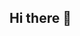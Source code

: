 ## Hi there 👋

<!--
**maybepain/maybepain** is a ✨ _special_ ✨ repository because its `README.md` (this file) appears on your GitHub profile.

Here are some ideas to get you started:
# 👋 Hi, I'm Shenzzz

💻 I'm a passionate developer who loves building creative apps using **Python** and **Flet**.  
🚀 Always exploring new ideas and improving my skills.

---

## 🔧 Tech Stack
- 🐍 Python  
- 🌐 Flet (for frontend apps)  
- ☁️ Railway / Netlify (for deployment)  
- 🧠 Git & GitHub  

---

## 📊 GitHub Stats
![GitHub Stats](https://github-readme-stats.vercel.app/api?username=shenzzz&show_icons=true&theme=tokyonight)

![Top Languages](https://github-readme-stats.vercel.app/api/top-langs/?username=shenzzz&layout=compact&theme=tokyonight)

---

## 🌱 Currently Learning
- Backend APIs with FastAPI  
- App deployment on cloud platforms  

---

## 📫 Connect With Me
- ✉️ Email: [your-email@example.com](mailto:your-email@example.com)
- 💬 Discord / Telegram / LinkedIn (if you want to add)

---

⭐ **Fun fact:** I love experimenting with creative UI designs in Flet.

- 🔭 I’m currently working on ...
- 🌱 I’m currently learning ...
- 👯 I’m looking to collaborate on ...
- 🤔 I’m looking for help with ...
- 💬 Ask me about ...
- 📫 How to reach me: ...
- 😄 Pronouns: ...
- ⚡ Fun fact: ...
-->
